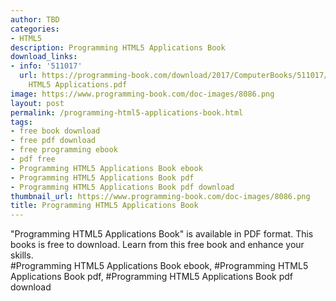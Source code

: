 ```yaml
---
author: TBD
categories:
- HTML5
description: Programming HTML5 Applications Book
download_links:
- info: '511017'
  url: https://programming-book.com/download/2017/ComputerBooks/511017/Programming
    HTML5 Applications.pdf
image: https://www.programming-book.com/doc-images/8086.png
layout: post
permalink: /programming-html5-applications-book.html
tags:
- free book download
- free pdf download
- free programming ebook
- pdf free
- Programming HTML5 Applications Book ebook
- Programming HTML5 Applications Book pdf
- Programming HTML5 Applications Book pdf download
thumbnail_url: https://www.programming-book.com/doc-images/8086.png
title: Programming HTML5 Applications Book
---
```


 
<div class="item-desc text-justify">
  "Programming HTML5 Applications Book" is available in PDF format. This books is free to download. Learn from this free book and enhance your skills.
  <br>
  #Programming HTML5 Applications Book ebook, #Programming HTML5 Applications Book pdf, #Programming HTML5 Applications Book pdf download
</div>